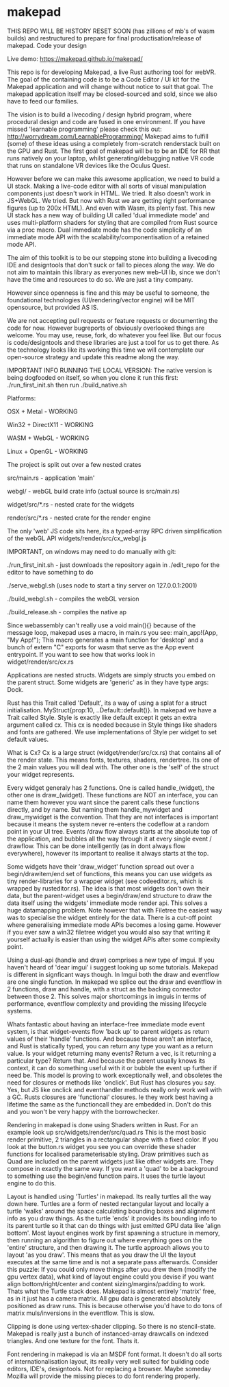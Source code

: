 # makepad 
THIS REPO WILL BE HISTORY RESET SOON (has zillions of mb's of wasm builds) and restructured to prepare for final productisation/release of makepad.
Code your design

Live demo: https://makepad.github.io/makepad/

This repo is for developing Makepad, a live Rust authoring tool for webVR. The goal of the containing code is to be a Code Editor / UI kit for the Makepad application and will change without notice to suit that goal. The makepad application itself may be closed-sourced and sold, since we also have to feed our families.

The vision is to build a livecoding / design hybrid program, where procedural design and code are fused in one environment. If you have missed 'learnable programming' please check this out: http://worrydream.com/LearnableProgramming/
Makepad aims to fulfill (some) of these ideas using a completely from-scratch renderstack built on the GPU and Rust. The first goal of makepad will be to be an IDE for RR that runs natively on your laptop, whilst generating/debugging native VR code that runs on standalone VR devices like the Oculus Quest.

However before we can make this awesome application, we need to build a UI stack. Making a live-code editor with all sorts of visual manipulation components just doesn't work in HTML. We tried. It also doesn't work in JS+WebGL. We tried. But now with Rust we are getting right performance figures (up to 200x HTML). And even with Wasm, its plenty fast.
This new UI stack has a new way of building UI called 'dual immediate mode' and uses multi-platform shaders for styling that are compiled from Rust source via a proc macro.
Dual immediate mode has the code simplicity of an immediate mode API with the scalability/componentisation of a retained mode API.

The aim of this toolkit is to be our stepping stone into building a livecoding IDE and designtools that don't suck or fall to pieces along the way. We do not aim to maintain this library as everyones new web-UI lib, since we don't have the time and resources to do so. We are just a tiny company.

However since openness is fine and this may be useful to someone, the foundational technologies (UI/rendering/vector engine) will be MIT opensource, but provided AS IS.

We are not accepting pull requests or feature requests or documenting the code for now. However bugreports of obviously overlooked things are welcome.
You may use, reuse, fork, do whatever you feel like. But our focus is code/designtools and these libraries are just a tool for us to get there. As the technology looks like its working this time we will contemplate our open-source strategy and update this readme along the way.

IMPORTANT INFO RUNNING THE LOCAL VERSION:
The native version is being dogfooded on itself, so when you clone it run this first:
./run_first_init.sh
then run
./build_native.sh

Platforms:

OSX + Metal - WORKING

Win32 + DirectX11 - WORKING

WASM + WebGL - WORKING

Linux + OpenGL - WORKING

The project is split out over a few nested crates

src/main.rs - application 'main'

webgl/ - webGL build crate info (actual source is src/main.rs)

widget/src/*.rs - nested crate for the widgets

render/src/*.rs - nested crate for the render engine

The only 'web' JS code sits here, its a typed-array RPC driven simplification of the webGL API
widgets/render/src/cx_webgl.js

IMPORTANT, on windows may need to do manually with git:

./run_first_init.sh - just downloads the repository again in ./edit_repo for the editor to have something to do

./serve_webgl.sh (uses node to start a tiny server on 127.0.0.1:2001)

./build_webgl.sh - compiles the webGL version

./build_release.sh - compiles the native ap

Since webassembly can't really use a void main(){} because of the message loop,
makepad uses a macro, in main.rs you see: main_app!(App, "My App!");
This macro generates a main function for 'desktop' and a bunch of extern "C" exports for wasm that serve as the App event entrypoint. If you want to see how that works look in widget/render/src/cx.rs 

Applications are nested structs. Widgets are simply structs you embed on the parent struct. Some widgets are 'generic' as in they have type args: Dock<Panel>.

Rust has this Trait called 'Default', its a way of using a splat for a struct initialisation. MyStruct{prop:10, ..Default::default()}. In makepad we have a Trait called Style. Style is exactly like default except it gets an extra argument called cx. This cx is needed because in Style things like shaders and fonts are gathered. We use implementations of Style per widget to set default values. 

What is Cx? Cx is a large struct (widget/render/src/cx.rs) that contains all of the render state. This means fonts, textures, shaders, rendertree. Its one of the 2 main values you will deal with. The other one is the 'self' of the struct your widget represents.

Every widget generaly has 2 functions. One is called handle_(widget), the other one is draw_(widget). These functions are NOT an interface, you can name them however you want since the parent calls these functions directly, and by name. But naming them handle_mywidget and draw_mywidget is the convention. That they are not interfaces is important because it means the system never re-enters the codeflow at a random point in your UI tree. Events /draw flow always starts at the absolute top of the application, and bubbles all the way through it at every single event / drawflow. This can be done intelligently (as in dont always flow everywhere), however its important to realise it always starts at the top. 

Some widgets have their 'draw_widget' function spread out over a begin/drawitem/end set of functions, this means you can use widgets as tiny render-libraries for a wrapper widget (see codeeditor.rs, which is wrapped by rusteditor.rs). The idea is that most widgets don't own their data, but the parent-widget uses a begin/draw/end structure to draw the data itself using the widgets' immediate mode render api. This solves a huge datamapping problem. Note however that with Filetree the easiest way was to specialise the widget entirely for the data. There is a cut-off point where generalising immediate mode APIs becomes a losing game. However if you ever saw a win32 filetree widget you would also say that writing it yourself actually is easier than using the widget APIs after some complexity point. 

Using a dual-api (handle and draw) comprises a new type of imgui. If you haven't heard of 'dear imgui' i suggest looking up some tutorials. Makepad is different in signficant ways though. In Imgui both the draw and eventflow are one single function. In makepad we splice out the draw and eventflow in 2 functions, draw and handle, with a struct as the backing connector between those 2. This solves major shortcomings in imguis in terms of performance, eventflow complexity and providing the missing lifecycle systems.

Whats fantastic about having an interface-free immediate mode event system, is that widget-events flow 'back up' to parent widgets as return values of their 'handle' functions. And because these aren't an interface, and Rust is statically typed, you can return any type you want as a return value.
Is your widget returning many events? Return a vec, is it returning a particular type? Return that. And because the parent usually knows its context, it can do something useful with it or bubble the event up further if need be. This model is proving to work exceptionally well, and obsoletes the need for closures or methods like 'onclick'. But Rust has closures you say. Yes, but JS like onclick and eventhandler methods really only work well with a GC. Rusts closures are 'functional' closures. Ie they work best having a lifetime the same as the functioncall they are embedded in. Don't do this and you won't be very happy with the borrowchecker.

Rendering in makepad is done using Shaders written in Rust. For an example look up src/widgets/render/src/quad.rs This is the most basic render primitive, 2 triangles in a rectangular shape with a fixed color. If you look at the button.rs widget you see you can override these shader functions for localised parameterisable styling.
Draw primitives such as Quad are included on the parent widgets just like other widgets are. They compose in exactly the same way.
If you want a 'quad' to be a background to something use the begin/end function pairs. It uses the turtle layout engine to do this.

Layout is handled using 'Turtles' in makepad. Its really turtles all the way down here. Turtles are a form of nested rectangular layout and locally a turtle 'walks' around the space calculating bounding boxes and alignment info as you draw things. As the turtle 'ends' it provides its bounding info to its parent turtle so it that can do things with just emitted GPU data like 'align bottom'. 
Most layout engines work by first spawning a structure in memory, then running an algorithm to figure out where everything goes on the 'entire' structure, and then drawing it. The turtle approach allows you to layout 'as you draw'. This means that as you draw the UI the layout executes at the same time and is not a separate pass afterwards. Consider this puzzle: If you could only move things after you drew them (modify the gpu vertex data), what kind of layout engine could you devise if you want align bottom/right/center and content sizing/margins/padding to work. Thats what the Turtle stack does.
Makepad is almost entirely 'matrix' free, as in it just has a camera matrix.
All gpu data is generated absolutely positioned as draw runs. This is because otherwise you'd have to do tons of matrix muls/inversions in the eventflow. This is slow. 

Clipping is done using vertex-shader clipping. So there is no stencil-state. Makepad is really just a bunch of instanced-array drawcalls on indexed triangles. And one texture for the font. Thats it.

Font rendering in makepad is via an MSDF font format. It doesn't do all sorts of internationalisation layout, its really very well suited for building code editors, IDE's, designtools. Not for replacing a browser. Maybe someday Mozilla will provide the missing pieces to do font rendering properly.
